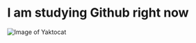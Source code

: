 # I am studying Github right now
![Image of Yaktocat](https://octodex.github.com/images/yaktocat.png)
